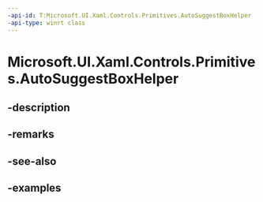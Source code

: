 ```yaml
---
-api-id: T:Microsoft.UI.Xaml.Controls.Primitives.AutoSuggestBoxHelper
-api-type: winrt class
---
```


# Microsoft.UI.Xaml.Controls.Primitives.AutoSuggestBoxHelper

<!--
public sealed class AutoSuggestBoxHelper
-->

## -description

## -remarks

## -see-also

## -examples
